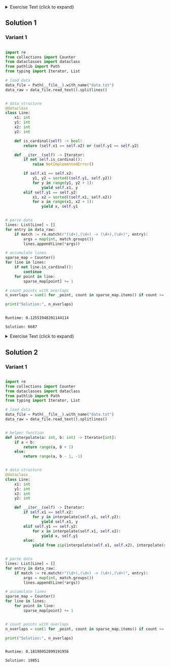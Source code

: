 <details><summary>Exercise Text (click to expand)</summary>

<article class="day-desc"><h2>--- Day 5: Hydrothermal Venture ---</h2><p>You come across a field of <a href="https://en.wikipedia.org/wiki/Hydrothermal_vent" target="_blank">hydrothermal vents</a> on the ocean floor! These vents constantly produce large, opaque clouds, so it would be best to avoid them if possible.</p>
<p>They tend to form in <em>lines</em>; the submarine helpfully produces a list of nearby <span title="Maybe they're Bresenham vents.">lines of vents</span> (your puzzle input) for you to review. For example:</p>
<pre><code>0,9 -&gt; 5,9
8,0 -&gt; 0,8
9,4 -&gt; 3,4
2,2 -&gt; 2,1
7,0 -&gt; 7,4
6,4 -&gt; 2,0
0,9 -&gt; 2,9
3,4 -&gt; 1,4
0,0 -&gt; 8,8
5,5 -&gt; 8,2
</code></pre>
<p>Each line of vents is given as a line segment in the format <code>x1,y1 -&gt; x2,y2</code> where <code>x1</code>,<code>y1</code> are the coordinates of one end the line segment and <code>x2</code>,<code>y2</code> are the coordinates of the other end. These line segments include the points at both ends. In other words:</p>
<ul>
<li>An entry like <code>1,1 -&gt; 1,3</code> covers points <code>1,1</code>, <code>1,2</code>, and <code>1,3</code>.</li>
<li>An entry like <code>9,7 -&gt; 7,7</code> covers points <code>9,7</code>, <code>8,7</code>, and <code>7,7</code>.</li>
</ul>
<p>For now, <em>only consider horizontal and vertical lines</em>: lines where either <code>x1 = x2</code> or <code>y1 = y2</code>.</p>
<p>So, the horizontal and vertical lines from the above list would produce the following diagram:</p>
<pre><code>.......1..
..1....1..
..1....1..
.......1..
.112111211
..........
..........
..........
..........
222111....
</code></pre>
<p>In this diagram, the top left corner is <code>0,0</code> and the bottom right corner is <code>9,9</code>. Each position is shown as <em>the number of lines which cover that point</em> or <code>.</code> if no line covers that point. The top-left pair of <code>1</code>s, for example, comes from <code>2,2 -&gt; 2,1</code>; the very bottom row is formed by the overlapping lines <code>0,9 -&gt; 5,9</code> and <code>0,9 -&gt; 2,9</code>.</p>
<p>To avoid the most dangerous areas, you need to determine <em>the number of points where at least two lines overlap</em>. In the above example, this is anywhere in the diagram with a <code>2</code> or larger - a total of <code><em>5</em></code> points.</p>
<p>Consider only horizontal and vertical lines. <em>At how many points do at least two lines overlap?</em></p>
</article>

</details>

## Solution 1

### Variant 1

```python

import re
from collections import Counter
from dataclasses import dataclass
from pathlib import Path
from typing import Iterator, List

# load data
data_file = Path(__file__).with_name("data.txt")
data_raw = data_file.read_text().splitlines()


# data structure
@dataclass
class Line:
    x1: int
    y1: int
    x2: int
    y2: int

    def is_cardinal(self) -> bool:
        return (self.x1 == self.x2) or (self.y1 == self.y2)

    def __iter__(self) -> Iterator:
        if not self.is_cardinal():
            raise NotImplementedError()

        if self.x1 == self.x2:
            y1, y2 = sorted((self.y1, self.y2))
            for y in range(y1, y2 + 1):
                yield self.x1, y
        elif self.y1 == self.y2:
            x1, x2 = sorted((self.x1, self.x2))
            for x in range(x1, x2 + 1):
                yield x, self.y1


# parse data
lines: List[Line] = []
for entry in data_raw:
    if match := re.match(r"(\d+),(\d+) -> (\d+),(\d+)", entry):
        args = map(int, match.groups())
        lines.append(Line(*args))

# accumulate lines
sparse_map = Counter()
for line in lines:
    if not line.is_cardinal():
        continue
    for point in line:
        sparse_map[point] += 1

# count points with overlaps
n_overlaps = sum(1 for _point, count in sparse_map.items() if count >= 2)

print("Solution:", n_overlaps)


```

```

Runtime: 0.12551948201144114

Solution: 6687

```

<details><summary>Exercise Text (click to expand)</summary>

<article class="day-desc"><h2 id="part2">--- Part Two ---</h2><p>Unfortunately, considering only horizontal and vertical lines doesn't give you the full picture; you need to also consider <em>diagonal lines</em>.</p>
<p>Because of the limits of the hydrothermal vent mapping system, the lines in your list will only ever be horizontal, vertical, or a diagonal line at exactly 45 degrees. In other words:</p>
<ul>
<li>An entry like <code>1,1 -&gt; 3,3</code> covers points <code>1,1</code>, <code>2,2</code>, and <code>3,3</code>.</li>
<li>An entry like <code>9,7 -&gt; 7,9</code> covers points <code>9,7</code>, <code>8,8</code>, and <code>7,9</code>.</li>
</ul>
<p>Considering all lines from the above example would now produce the following diagram:</p>
<pre><code>1.1....11.
.111...2..
..2.1.111.
...1.2.2..
.112313211
...1.2....
..1...1...
.1.....1..
1.......1.
222111....
</code></pre>
<p>You still need to determine <em>the number of points where at least two lines overlap</em>. In the above example, this is still anywhere in the diagram with a <code>2</code> or larger - now a total of <code><em>12</em></code> points.</p>
<p>Consider all of the lines. <em>At how many points do at least two lines overlap?</em></p>
</article>

</details>

## Solution 2

### Variant 1

```python

import re
from collections import Counter
from dataclasses import dataclass
from pathlib import Path
from typing import Iterator, List

# load data
data_file = Path(__file__).with_name("data.txt")
data_raw = data_file.read_text().splitlines()


# helper function
def interpolate(a: int, b: int) -> Iterator[int]:
    if a < b:
        return range(a, b + 1)
    else:
        return range(a, b - 1, -1)


# data structure
@dataclass
class Line:
    x1: int
    y1: int
    x2: int
    y2: int

    def __iter__(self) -> Iterator:
        if self.x1 == self.x2:
            for y in interpolate(self.y1, self.y2):
                yield self.x1, y
        elif self.y1 == self.y2:
            for x in interpolate(self.x1, self.x2):
                yield x, self.y1
        else:
            yield from zip(interpolate(self.x1, self.x2), interpolate(self.y1, self.y2))


# parse data
lines: List[Line] = []
for entry in data_raw:
    if match := re.match(r"(\d+),(\d+) -> (\d+),(\d+)", entry):
        args = map(int, match.groups())
        lines.append(Line(*args))

# accumulate lines
sparse_map = Counter()
for line in lines:
    for point in line:
        sparse_map[point] += 1


# count points with overlaps
n_overlaps = sum(1 for _point, count in sparse_map.items() if count >= 2)

print("Solution:", n_overlaps)


```

```

Runtime: 0.18198952099191956

Solution: 19851

```